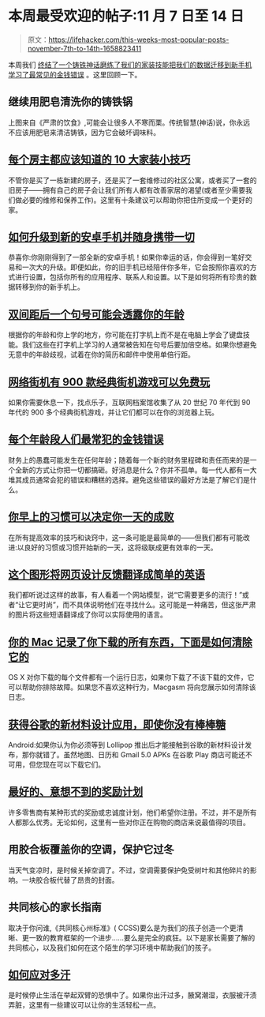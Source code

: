 # 本周最受欢迎的帖子:11 月 7 日至 14 日

> 原文：<https://lifehacker.com/this-weeks-most-popular-posts-november-7th-to-14th-1658823411>

本周我们 [终结了一个铸铁神话](https://lifehacker.com/go-ahead-and-use-soap-to-clean-your-cast-iron-pan-1658416503)[磨练了我们的家装技能](http://lifehacker.com/top-10-home-improvement-tips-every-homeowner-should-kno-1656251243)[把我们的数据迁移到新手机](http://lifehacker.com/how-to-upgrade-to-a-new-android-phone-and-take-everythi-5843206)[学习了最常见的金钱错误](http://twocents.lifehacker.com/the-most-common-money-mistakes-people-make-at-every-age-1657120724) 。这里回顾一下。



## 继续用肥皂清洗你的铸铁锅

上图来自《严肃的饮食》,可能会让很多人不寒而栗。传统智慧(神话)说，你永远不应该用肥皂来清洁铸铁，因为它会破坏调味料。

## [每个房主都应该知道的 10 大家装小技巧](http://lifehacker.com/top-10-home-improvement-tips-every-homeowner-should-kno-1656251243)

不管你是买了一栋新建的房子，还是买了一套维修过的社区公寓，或者买了一套的旧房子——拥有自己的房子会让我们所有人都有改善家居的渴望(或者至少需要我们做必要的维修和保养工作)。这里有十条建议可以帮助你把住所变成一个更好的家。

## [如何升级到新的安卓手机并随身携带一切](http://lifehacker.com/how-to-upgrade-to-a-new-android-phone-and-take-everythi-5843206)

恭喜你:你刚刚得到了一部全新的安卓手机！如果你幸运的话，你会得到一笔好交易和一次大的升级。即便如此，你的旧手机已经陪伴你多年，它会按照你喜欢的方式进行设置，包括你所有的应用程序、联系人和设置。以下是如何将所有珍贵的数据转移到你的新手机上。

## [双间距后一个句号可能会透露你的年龄](http://lifehacker.com/double-spacing-after-a-period-could-reveal-your-age-1656109447)

根据你的年龄和你上学的地方，你可能在打字机上而不是在电脑上学会了键盘技能。我们这些在打字机上学习的人通常被告知在句号后要加倍空格。如果你想避免无意中的年龄歧视，试着在你的简历和邮件中使用单倍行距。

## [网络街机有 900 款经典街机游戏可以免费玩](http://lifehacker.com/the-internet-arcade-has-900-classic-arcade-games-you-ca-1655690165)

如果你需要休息一下，找点乐子，互联网档案馆收集了从 20 世纪 70 年代到 90 年代的 900 多个经典街机游戏，并让它们都可以在你的浏览器上玩。

## [每个年龄段人们最常犯的金钱错误](http://twocents.lifehacker.com/the-most-common-money-mistakes-people-make-at-every-age-1657120724)

财务上的愚蠢可能发生在任何年龄；随着每一个新的财务里程碑和责任而来的是一个全新的方式让你把一切都搞砸。好消息是什么？你并不孤单。每一代人都有一大堆其成员通常会犯的错误和糟糕的选择。避免这些错误的最好方法是了解它们是什么。

## [你早上的习惯可以决定你一天的成败](http://lifehacker.com/your-morning-habits-can-make-or-break-the-rest-of-your-1657852026)

在所有提高效率的技巧和诀窍中，这一条可能是最简单的——但我们都有可能改进:以良好的习惯或习惯开始新的一天，这将级联成更有效率的一天。

## [这个图形将网页设计反馈翻译成简单的英语](http://lifehacker.com/this-graphic-translates-web-design-feedback-into-plain-1657178566)

我们都听说过这样的故事，有人看着一个网站模型，说“它需要更多的流行！”或者“让它更时尚”，而不具体说明他们在寻找什么。这可能是一种痛苦，但这张严肃的图片将这些短语翻译成了你可以实际使用的语言。

## [你的 Mac 记录了你下载的所有东西，下面是如何清除它的](http://lifehacker.com/your-mac-logs-everything-you-download-heres-how-to-cle-1658394180)

OS X 对你下载的每个文件都有一个运行日志，如果你下载了不该下载的文件，它可以帮助你排除故障。如果您不喜欢这种行为，Macgasm 将向您展示如何清除该日志。

## [获得谷歌的新材料设计应用，即使你没有棒棒糖](http://lifehacker.com/get-googles-new-material-design-apps-even-if-you-dont-1656806783)

Android:如果你认为你必须等到 Lollipop 推出后才能接触到谷歌的新材料设计发布，那你就错了。虽然地图、日历和 Gmail 5.0 APKs 在谷歌 Play 商店可能还不可用，但您现在可以下载它们。

## [最好的、意想不到的奖励计划](http://lifehacker.com/the-best-unexpected-rewards-programs-for-things-youre-1657314235)

许多零售商有某种形式的奖励或忠诚度计划，他们希望你注册。不过，并不是所有人都那么优秀。无论如何，这里有一些对你正在购物的商店来说最值得的项目。

## 用胶合板覆盖你的空调，保护它过冬

当天气变凉时，是时候关掉空调了。不过，空调需要保护免受树叶和其他碎片的影响。一块胶合板代替了昂贵的封面。

## 共同核心的家长指南

取决于你问谁,《共同核心州标准》( CCSS)要么是为我们的孩子创造一个更清晰、更一致的教育框架的一个进步……要么是完全的疯狂。以下是家长需要了解的共同核心，以及我们如何在这个陌生的学习环境中帮助我们的孩子。

## [如何应对多汗](http://lifehacker.com/how-to-deal-with-excessive-sweat-problems-1656780416)

是时候停止生活在举起双臂的恐惧中了。如果你出汗过多，腋窝潮湿，衣服被汗渍弄脏，这里有一些建议可以让你的生活轻松一点。
